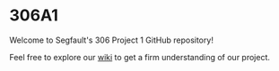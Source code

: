 306A1
=====

Welcome to Segfault's 306 Project 1 GitHub repository!

Feel free to explore our [wiki](https://github.com/swanndri/306A1/wiki/Home_1) to get a firm understanding of our project.
